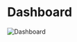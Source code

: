 # Dashboard
![Dashboard](https://github.com/MuhammedSafarov/Dashboard/assets/69106365/c6c1c1f9-7f62-41d2-a8eb-83c5c6561d7e)
